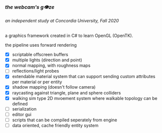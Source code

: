 ### *the webcam's g👁ze*
###### an independent study at Concordia University, Fall 2020
a graphics framework created  in C# to learn OpenGL (OpenTK).

the pipeline uses forward rendering
- [x] scriptable offscreen buffers
- [x] multiple lights (direction and point)
- [x] normal mapping, with roughness maps
- [ ] reflections/light probes
- [x] extendable material system that can support sending custom attributes per material or per entity
- [x] shadow mapping (doesn't follow camera)
- [x] raycasting against triangle, plane and sphere colliders
- [x] walking sim type 2D mvoement system where walkable topology can be defined
- [ ] serialization
- [ ] editor gui
- [ ] scripts that can be compiled seperately from engine
- [ ] data oriented, cache friendly entity system
